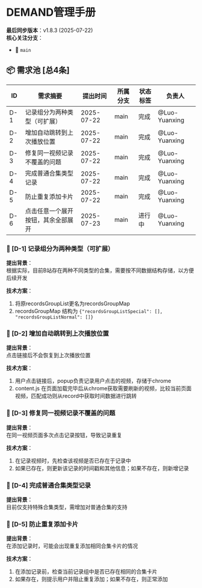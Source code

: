 # DEMAND管理手册  
**最后同步版本**：v1.8.3 (2025-07-22)  
**核心关注分支**：
- 🌱 `main`

## 📦 需求池 [总4条]
| ID    | 需求摘要                   | 提出时间   | 所属分支 | 状态标签    | 负责人 |
|-------|---------------------------|------------|---------|------------|--------|
| D-1   | 记录组分为两种类型（可扩展）      | 2025-07-22 | main    | 完成         | @Luo-Yuanxing |
| D-2   | 增加自动跳转到上次播放位置        | 2025-07-22 | main    | 完成         | @Luo-Yuanxing |
| D-3   | 修复同一视频记录不覆盖的问题      | 2025-07-22 | main    | 完成         | @Luo-Yuanxing |
| D-4   | 完成普通合集类型记录              | 2025-07-22 | main    | 完成       | @Luo-Yuanxing |
| D-5   | 防止重复添加卡片                  | 2025-07-22 | main    | 完成       | @Luo-Yuanxing |
| D-6   | 点击任意一个展开按钮，其余全部展开 | 2025-07-23 | main    | 进行中       | @Luo-Yuanxing |


### 🔖 [D-1] 记录组分为两种类型（可扩展）
**提出背景**：  
根据实际，目前B站存在两种不同类型的合集，需要按不同数据结构存储，以方便后续开发

**技术方案**：  
1. 将原recordsGroupList更名为recordsGroupMap
2. recordsGroupMap 结构为 `{"recordsGroupListSpecial": [], "recordsGroupListNormal": []}`

### 🔖 [D-2] 增加自动跳转到上次播放位置
**提出背景**：  
点击链接后不会恢复到上次播放位置

**技术方案**：  
1. 用户点击链接后，popup负责记录用户点击的视频，存储于chrome
2. content.js 在页面加载完毕后从chrome获取需要刷新的视频，比较当前页面视频，匹配成功则从record中获取时间数据进行跳转

### 🔖 [D-3] 修复同一视频记录不覆盖的问题
**提出背景**：  
在同一视频页面多次点击记录按钮，导致记录重复

**技术方案**：  
1. 在记录视频时，先检查该视频是否已存在于记录中
2. 如果已存在，则更新该记录的时间戳和其他信息；如果不存在，则新增记录

### 🔖 [D-4] 完成普通合集类型记录
**提出背景**：  
目前仅支持特殊合集类型，需增加对普通合集的支持

### 🔖 [D-5] 防止重复添加卡片
**提出背景**：  
在添加记录时，可能会出现重复添加相同合集卡片的情况

**技术方案**：  
1. 在添加记录前，检查当前记录组中是否已存在相同的合集卡片
2. 如果存在，则提示用户并阻止重复添加；如果不存在，则正常添加